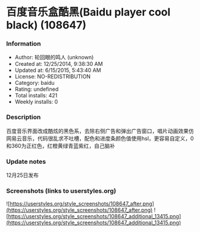 # 百度音乐盒酷黑(Baidu player cool black) (108647)

### Information
- Author: 轮回眼的鸣人 (unknown)
- Created at: 12/25/2014, 9:38:30 AM
- Updated at: 6/15/2015, 5:43:40 AM
- License: NO-REDISTRIBUTION
- Category: baidu
- Rating: undefined
- Total installs: 421
- Weekly installs: 0


### Description
百度音乐界面改成酷炫的黑色系，去除右侧广告和弹出广告窗口，唱片动画效果仿网易云音乐，代码很乱求不吐槽，配色和进度条颜色值使用hsl，更容易自定义，0和360为正红色，红橙黄绿青蓝紫红，自己脑补

### Update notes
12月25日发布

### Screenshots (links to userstyles.org)
![https://userstyles.org/style_screenshots/108647_after.png](https://userstyles.org/style_screenshots/108647_after.png)
![https://userstyles.org/style_screenshots/108647_additional_13415.png](https://userstyles.org/style_screenshots/108647_additional_13415.png)

